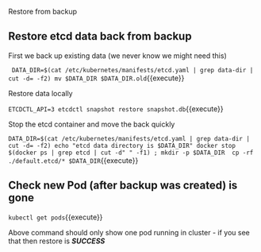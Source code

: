 Restore from backup 

## Restore etcd data back from backup 

First we back up existing data (we never know we might need this)

`
DATA_DIR=$(cat /etc/kubernetes/manifests/etcd.yaml | grep data-dir | cut -d= -f2)
mv $DATA_DIR $DATA_DIR.old`{{execute}}

Restore data locally 

`ETCDCTL_API=3 etcdctl snapshot restore snapshot.db`{{execute}}

Stop the etcd container and move the back quickly 

`
DATA_DIR=$(cat /etc/kubernetes/manifests/etcd.yaml | grep data-dir | cut -d= -f2)
echo "etcd data directory is $DATA_DIR"
docker stop $(docker ps | grep etcd | cut -d" " -f1) ;
mkdir -p $DATA_DIR 
cp -rf ./default.etcd/* $DATA_DIR
`{{execute}}

## Check new Pod (after backup was created) is gone 

`kubectl get pods`{{execute}} 

Above command should only show one pod running in cluster - if you see that then restore is ***SUCCESS***
